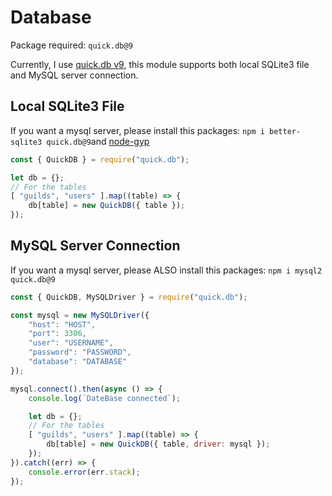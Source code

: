 # Database
Package required: `quick.db@9`

Currently, I use [quick.db v9](https://github.com/plexidev/quick.db/tree/9.1.6), this module supports both local SQLite3 file and MySQL server connection.

## Local SQLite3 File
If you want a mysql server, please install this packages: `npm i better-sqlite3 quick.db@9`and [node-gyp](https://github.com/nodejs/node-gyp)
```js
const { QuickDB } = require("quick.db");

let db = {};
// For the tables
[ "guilds", "users" ].map((table) => {
    db[table] = new QuickDB({ table });
});
```

## MySQL Server Connection
If you want a mysql server, please ALSO install this packages: `npm i mysql2 quick.db@9`
```js
const { QuickDB, MySQLDriver } = require("quick.db");

const mysql = new MySQLDriver({
    "host": "HOST",
    "port": 3306,
    "user": "USERNAME",
    "password": "PASSWORD",
    "database": "DATABASE"
});

mysql.connect().then(async () => {
    console.log(`DateBase connected`);

    let db = {};
    // For the tables
    [ "guilds", "users" ].map((table) => {
        db[table] = new QuickDB({ table, driver: mysql });
    });
}).catch((err) => {
    console.error(err.stack);
});
```
